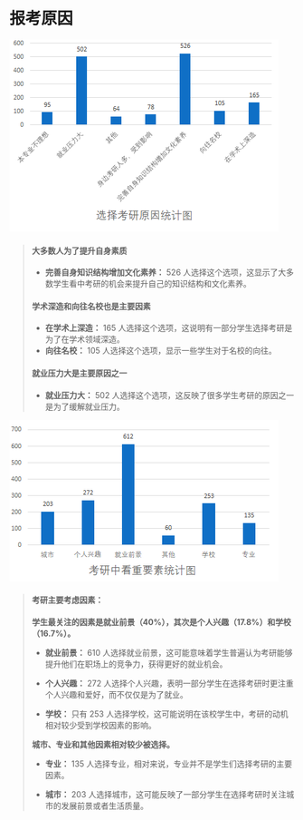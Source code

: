 # 报考原因

![](../static/1-1.png)

> #### 大多数人为了提升自身素质
>
> - **完善自身知识结构增加文化素养：** 526 人选择这个选项，这显示了大多数学生看中考研的机会来提升自己的知识结构和文化素养。
>
> #### 学术深造和向往名校也是主要因素
>
> - **在学术上深造：** 165 人选择这个选项，这说明有一部分学生选择考研是为了在学术领域深造。
> - **向往名校：** 105 人选择这个选项，显示一些学生对于名校的向往。
>
> #### 就业压力大是主要原因之一
>
> - **就业压力大：** 502 人选择这个选项，这反映了很多学生考研的原因之一是为了缓解就业压力。



 

![](../static/1-2.png)

> #### 考研主要考虑因素：
>
> **学生最关注的因素是就业前景（40%），其次是个人兴趣（17.8%）和学校（16.7%）。**
>
> - **就业前景：** 610 人选择就业前景，这可能意味着学生普遍认为考研能够提升他们在职场上的竞争力，获得更好的就业机会。
> - **个人兴趣：** 272 人选择个人兴趣，表明一部分学生在选择考研时更注重个人兴趣和爱好，而不仅仅是为了就业。
>
> - **学校：** 只有 253 人选择学校，这可能说明在该校学生中，考研的动机相对较少受到学校因素的影响。
>
> **城市、专业和其他因素相对较少被选择。**
>
> - **专业：** 135 人选择专业，相对来说，专业并不是学生们选择考研的主要因素。
>
> - **城市：** 203 人选择城市，这可能反映了一部分学生在选择考研时关注城市的发展前景或者生活质量。
